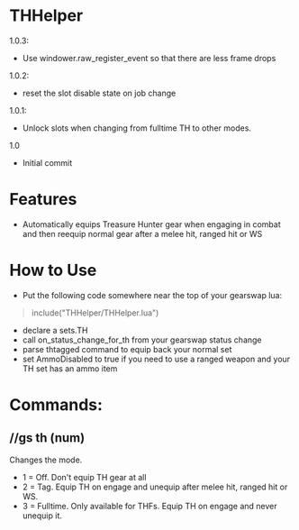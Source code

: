 # THHelper
1.0.3:
- Use windower.raw_register_event so that there are less frame drops

1.0.2:
- reset the slot disable state on job change

1.0.1:
- Unlock slots when changing from fulltime TH to other modes.

1.0
- Initial commit

# Features

- Automatically equips Treasure Hunter gear when engaging in combat and then reequip normal gear after a melee hit, ranged hit or WS 

# How to Use

- Put the following code somewhere near the top of your gearswap lua:
> include("THHelper/THHelper.lua")
- declare a sets.TH 
- call on_status_change_for_th from your gearswap status change
- parse thtagged command to equip back your normal set
- set AmmoDisabled to true if you need to use a ranged weapon and your TH set has an ammo item

# Commands:

## //gs th (num)
Changes the mode. 
- 1 = Off. Don't equip TH gear at all
- 2 = Tag. Equip TH on engage and unequip after melee hit, ranged hit or WS.
- 3 = Fulltime. Only available for THFs. Equip TH on engage and never unequip it.